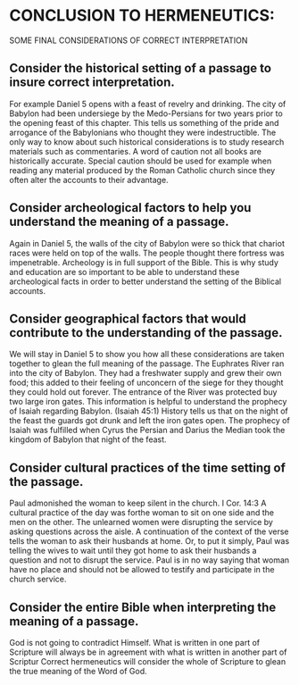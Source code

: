 # CONCLUSION TO HERMENEUTICS:

SOME FINAL CONSIDERATIONS OF CORRECT INTERPRETATION

## Consider the historical setting of a passage to insure correct interpretation.

For example Daniel 5 opens with a feast of revelry and drinking. The city of Babylon had been undersiege by the Medo-Persians for two years prior to the opening feast of this chapter. This tells us something of the pride and arrogance of the Babylonians who thought they were indestructible. The only way to know about such historical considerations is to study research materials such as commentaries. A word of caution not all books are historically accurate. Special caution should be used for example when reading any material produced by the Roman Catholic church since they often alter the accounts to their advantage.

## Consider archeological factors to help you understand the meaning of a passage.

Again in Daniel 5, the walls of the city of Babylon were so thick that chariot races were held on top of the walls. The people thought there fortress was impenetrable. Archeology is in full support of the Bible. This is why study and education are so important to be able to understand these archeological facts in order to better understand the setting of the Biblical accounts.

## Consider geographical factors that would contribute to the understanding of the passage.

We will stay in Daniel 5 to show you how all these considerations are taken together to glean the full meaning of the passage. The Euphrates River ran into the city of Babylon. They had a freshwater supply and grew their own food; this added to their feeling of unconcern of the siege for they thought they could hold out forever. The entrance of the River was protected buy two large iron gates. This information is helpful to understand the prophecy of Isaiah regarding Babylon. (Isaiah 45:1) History tells us that on the night of the feast the guards got drunk and left the iron gates open. The prophecy of Isaiah was fulfilled when Cyrus the Persian and Darius the Median took the kingdom of Babylon that night of the feast.

## Consider cultural practices of the time setting of the passage.

Paul admonished the woman to keep silent in the church. I Cor. 14:3 A cultural practice of the day was forthe woman to sit on one side and the men on the other. The unlearned women were disrupting the service by asking questions across the aisle. A continuation of the context of the verse tells the woman to ask their husbands at home. Or, to put it simply, Paul was telling the wives to wait until they got home to ask their husbands a question and not to disrupt the service. Paul is in no way saying that woman have no place and should not be allowed to testify and participate in the church service.

## Consider the entire Bible when interpreting the meaning of a passage.

God is not going to contradict Himself. What is written in one part of Scripture will always be in agreement with what is written in another part of Scriptur Correct hermeneutics will consider the whole of Scripture to glean the true meaning of the Word of God.

